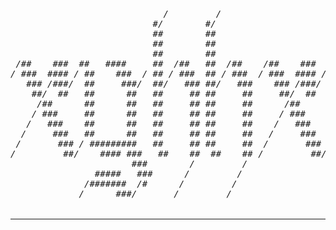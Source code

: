<h6 align="center">
  <pre>                                                              
                             /         /                      
                           #/        #/                       
                           ##        ##                       
                           ##        ##                       
                           ##        ##                       
 /##    ###  ##   ####     ##  /##   ##  /##    /##    ###    
/ ###  #### / ##    ###  / ## / ###  ## / ###  / ###  #### /  
   ### /###/  ##     ###/  ##/   ### ##/   ###    ### /###/   
    ##/  ##   ##      ##   ##     ## ##     ##     ##/  ##    
     /##      ##      ##   ##     ## ##     ##      /##       
    / ###     ##      ##   ##     ## ##     ##     / ###      
   /   ###    ##      ##   ##     ## ##     ##    /   ###     
  /     ###   ##      ##   ##     ## ##     ##   /     ###    
 /       ### / #########   ##     ## ##     ##  /       ### / 
/         ##/    #### ###   ##    ##  ##    ## /         ##/  
                       ###        /         /                 
                #####   ###      /         /                  
              /#######  /#      /         /                   
             /      ###/       /         /                    
</pre>
</h6>

---


